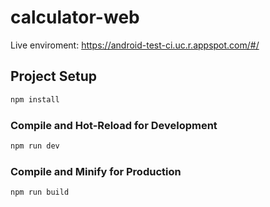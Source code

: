 # calculator-web

Live enviroment: https://android-test-ci.uc.r.appspot.com/#/

## Project Setup

```sh
npm install
```

### Compile and Hot-Reload for Development

```sh
npm run dev
```

### Compile and Minify for Production

```sh
npm run build
```
